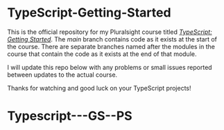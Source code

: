 # TypeScript-Getting-Started

This is the official repository for my Pluralsight course titled [*TypeScript: Getting Started*](https://app.pluralsight.com/library/courses/typescript-getting-started/table-of-contents). 
The *main* branch contains code as it 
exists at the start of the course. There are separate branches named after the modules in the course that contain the code as it 
exists at the end of that module.

I will update this repo below with any problems or small issues reported between updates to the actual course.

Thanks for watching and good luck on your TypeScript projects!
# Typescript---GS--PS
